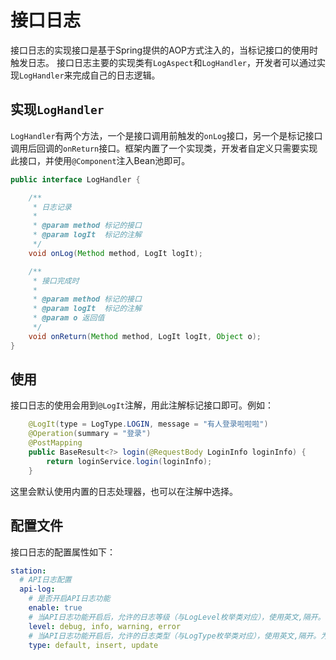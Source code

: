 # 接口日志

接口日志的实现接口是基于Spring提供的AOP方式注入的，当标记接口的使用时触发日志。
接口日志主要的实现类有`LogAspect`和`LogHandler`，开发者可以通过实现`LogHandler`来完成自己的日志逻辑。

## 实现`LogHandler`

`LogHandler`有两个方法，一个是接口调用前触发的`onLog`接口，另一个是标记接口调用后回调的`onReturn`接口。框架内置了一个实现类，开发者自定义只需要实现此接口，并使用`@Component`注入Bean池即可。

```java
public interface LogHandler {

    /**
     * 日志记录
     *
     * @param method 标记的接口
     * @param logIt  标记的注解
     */
    void onLog(Method method, LogIt logIt);

    /**
     * 接口完成时
     *
     * @param method 标记的接口
     * @param logIt  标记的注解
     * @param o 返回值
     */
    void onReturn(Method method, LogIt logIt, Object o);
}
```

## 使用

接口日志的使用会用到`@LogIt`注解，用此注解标记接口即可。例如：

```java
    @LogIt(type = LogType.LOGIN, message = "有人登录啦啦啦")
    @Operation(summary = "登录")
    @PostMapping
    public BaseResult<?> login(@RequestBody LoginInfo loginInfo) {
        return loginService.login(loginInfo);
    }
```

这里会默认使用内置的日志处理器，也可以在注解中选择。

## 配置文件

接口日志的配置属性如下：
```yaml
station:
  # API日志配置
  api-log:
    # 是否开启API日志功能
    enable: true
    # 当API日志功能开启后，允许的日志等级（与LogLevel枚举类对应），使用英文,隔开。为空则允许全部
    level: debug, info, warning, error
    # 当API日志功能开启后，允许的日志类型（与LogType枚举类对应），使用英文,隔开。为空则允许全部
    type: default, insert, update
```
